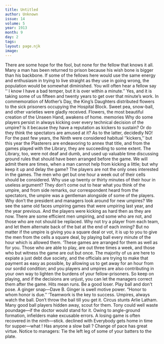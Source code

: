 ```yaml
---
title: Untitled
author: Unknown
issue: 14
volume: 5
year: 1913
month: 9
day: 2
tags:
layout: page.njk
image:
---
```

There are some hope for the fool, but none for the fellow that knows it all. Many a man has been returned to prison because his wish bone is bigger than his backbone. If some of the fellows here would use the same energy and enthusiasm in trying to live straight as they use in going wrong, the population would be somewhat diminished. You will often hear a fellow say ‘‘ I know I have a bad temper, but it is over within a minute.’’ Yes, and it is taking some of us fifteen and twenty years to get over that minute’s work. In commemoration of Mother’s Day, the King’s Daughters distributed flowers to the sick prisoners occupying the Hospital Block. Sweet pea, snow-ball, and other varieties were gladly received. Flowers, the most beautiful creation of the Unseen Hand, awakens of home. memories Why do some players persist in always kicking over every technical decision of the umpire? Is it because they have a reputation as kickers to sustain? Or do they think the spectators are amused at it? As to the latter, decidedly NO! For the past few years, the Ninth were considered habitual ‘‘kickers,’’ but this year the Plasterers are endeavoring to annex that title, and from the games played with the Library, they are succeeding to some extent. The Library, too, were not deaf and dumb, and used up valuable time discussing ground rules that should have been arranged before the game. We will admit there are times, when a man cannot help from kicking a little; but why keep it up and delay the game? The players are not the only ones interested in the games. The men who get but one hour a week out of their cells should be considered. Why use up twenty or thirty minutes of their hour in useless argument? They don’t come out to hear what you think of the umpire, and from side remarks, our correspondent heard from the spectators, the umpire was a gentleman alongside of some of the players. Why don’t the president and managers look around for new umpires? We see the same old faces umpiring games that were umpiring last year, and the year previous. And the players were kicking as hard then as they are now. There are some efficient men umpiring, and some who are not, and those who are not should be replaced. Why not try a player from each team, and let them alternate back of the bat at the end of each inning? But no matter if the umpire is giving you a square deal or vot, it is up to you to give the men from the cells a square deal, by playing ball every minute of the hour which is allowed them. ‘These games are arranged for them as well as for you. Those who are able to play, are out three times a week, and those who but witness the game are out but once. The majority of us are here to expiate a just debt due society, and the officials are trying to make that payment as easy as possible, by allowing us to get away for an hour from our sordid condition; and you players and umpires are also contributing in your own way to lighten the burdens of your fellow-prisoners. So keep on playing, and if the decisions are unjust, you can let the managers correct them after the game.    Hits mean runs. Be a good loser. Play ball and don't pose. A ginger snap—Dave B. Ginger is swell motive power. “Honor to whom honor is due.’’ ‘Teamwork is the key to success. Umpires, always watch the ball. Don’t throw the bail till you get it. Circus stunts Arlie Latham. Many good ball players hidden away, scout for them. Tony could well waste poundage—if the doctor would stand for it. Owing to angle-ground formation, infielders make excusable errors. A losing game is often recovered in the ninth—stick. declined with Everybody gets home in time for supper—what ! Has anyone a slow ball ? Change of pace has great virtue. Notice to managers: Tie the left leg of some of your batters to the plate.       




